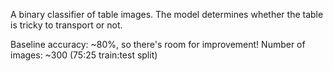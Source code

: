 A binary classifier of table images. The model determines whether the table is tricky to transport or not.

Baseline accuracy: ~80%, so there's room for improvement!
Number of images: ~300 (75:25 train:test split)
